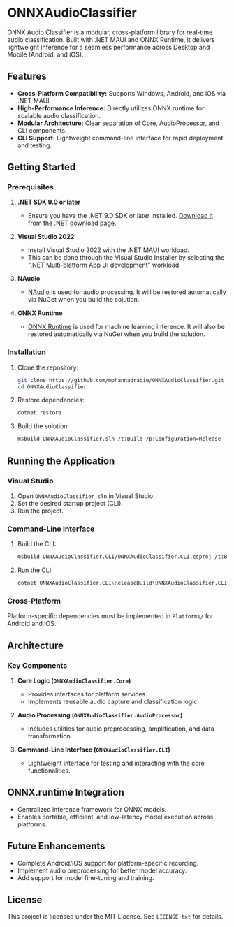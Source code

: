 
# ONNXAudioClassifier 

ONNX Audio Classifier is a modular, cross-platform library for real-time audio classification. Built with .NET MAUI and ONNX Runtime, it delivers lightweight inference for a seamless performance across Desktop and Mobile (Android, and iOS).

## Features
- **Cross-Platform Compatibility:** Supports Windows, Android, and iOS via .NET MAUI.
- **High-Performance Inference:** Directly utilizes ONNX runtime for scalable audio classification.
- **Modular Architecture:** Clear separation of Core, AudioProcessor, and CLI components.
- **CLI Support:** Lightweight command-line interface for rapid deployment and testing.

## Getting Started

### Prerequisites

1. **.NET SDK 9.0 or later**
   - Ensure you have the .NET 9.0 SDK or later installed. [Download it from the .NET download page](https://dotnet.microsoft.com/download).

2. **Visual Studio 2022**
   - Install Visual Studio 2022 with the .NET MAUI workload. 
   - This can be done through the Visual Studio Installer by selecting the ".NET Multi-platform App UI development" workload.

3. **NAudio**
   - [NAudio](https://github.com/naudio/NAudio) is used for audio processing. It will be restored automatically via NuGet when you build the solution.

4. **ONNX Runtime**
   - [ONNX Runtime](https://github.com/microsoft/onnxruntime) is used for machine learning inference. It will also be restored automatically via NuGet when you build the solution.

### Installation
1. Clone the repository:
   ```bash
   git clone https://github.com/mohannadrabie/ONNXAudioClassifier.git
   cd ONNXAudioClassifier
   ```

2. Restore dependencies:
   ```bash
   dotnet restore
   ```

3. Build the solution:
   ```bash
   msbuild ONNXAudioClassifier.sln /t:Build /p:Configuration=Release
   ```

## Running the Application

### Visual Studio
1. Open `ONNXAudioClassifier.sln` in Visual Studio.
2. Set the desired startup project (CLI).
3. Run the project.

### Command-Line Interface
1. Build the CLI:
   ```bash
   msbuild ONNXAudioClassifier.CLI/ONNXAudioClassifier.CLI.csproj /t:Build /p:Configuration=Release /p:OutputPath=./ReleaseBuild
   ```
2. Run the CLI:
   ```bash
   dotnet ONNXAudioClassifier.CLI\ReleaseBuild\ONNXAudioClassifier.CLI.dll
   ```

### Cross-Platform
Platform-specific dependencies must be implemented in `Platforms/` for Android and iOS.

## Architecture

### Key Components
1. **Core Logic (`ONNXAudioClassifier.Core`)**
   - Provides interfaces for platform services.
   - Implements reusable audio capture and classification logic.

2. **Audio Processing (`ONNXAudioClassifier.AudioProcessor`)**
   - Includes utilities for audio preprocessing, amplification, and data transformation.

3. **Command-Line Interface (`ONNXAudioClassifier.CLI`)**
   - Lightweight interface for testing and interacting with the core functionalities.

## ONNX.runtime Integration
- Centralized inference framework for ONNX models.
- Enables portable, efficient, and low-latency model execution across platforms.

## Future Enhancements
- Complete Android/iOS support for platform-specific recording.
- Implement audio preprocessing for better model accuracy.
- Add support for model fine-tuning and training.

## License
This project is licensed under the MIT License. See `LICENSE.txt` for details.

